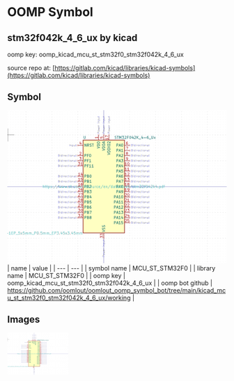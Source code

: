 # OOMP Symbol  
## stm32f042k_4_6_ux  by kicad  
  
oomp key: oomp_kicad_mcu_st_stm32f0_stm32f042k_4_6_ux  
  
source repo at: [https://gitlab.com/kicad/libraries/kicad-symbols](https://gitlab.com/kicad/libraries/kicad-symbols)  
## Symbol  
  
[![working.png](working_600.png)](working.png)  
| name | value | 
| --- | --- | 
| symbol name | MCU_ST_STM32F0 | 
| library name | MCU_ST_STM32F0 | 
| oomp key | oomp_kicad_mcu_st_stm32f0_stm32f042k_4_6_ux | 
| oomp bot github | https://github.com/oomlout/oomlout_oomp_symbol_bot/tree/main/kicad_mcu_st_stm32f0_stm32f042k_4_6_ux/working | 
## Images  
  
[![working.png](working_140.png)](working.png)  

